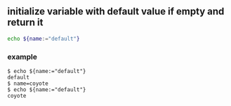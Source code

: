 ## initialize variable with default value if empty and return it
```bash
echo ${name:="default"}
```

### example
```
$ echo ${name:="default"}
default
$ name=coyote
$ echo ${name:="default"}
coyote
```

